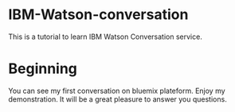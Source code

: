 # IBM-Watson-conversation
This is a tutorial to learn IBM Watson Conversation service.

# Beginning
You can see my first conversation on bluemix plateform.
Enjoy my demonstration.
It will be a great pleasure to answer you questions.
